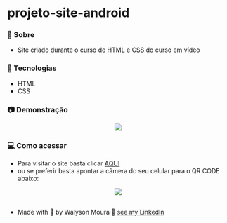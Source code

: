 # projeto-site-android

### 🔭 Sobre 

<p align="justify">

-  Site criado durante o curso de HTML e CSS do curso em vídeo

</p>

### :rocket: Tecnologias

<p align="justify">

- HTML
- CSS

</p>

### :camera: Demonstração

<p align="center">
  <a href="https://walysonmoura.github.io/projeto-site-android/" target="_blank"><img src="https://i.ibb.co/84FxRPK/2021-11-12-10-19-10.gif" target="_blank"></a>
</p>

### 💻 Como acessar

<p align="justify">

-  Para visitar o site basta clicar <a href="https://walysonmoura.github.io/projeto-site-android/" target="_blank">AQUI</a>
-  ou se preferir basta apontar a câmera do seu celular para o QR CODE abaixo:

</p align="justify">

<p align="center">
<a href="https://walysonmoura.github.io/projeto-site-android/"><img src="https://i.ibb.co/XCWNxGN/QRCode.png"></a>
</p>

##

 -  Made with 💙 by Walyson Moura 👋 <a href="https://www.linkedin.com/in/walyson-moura-302562218" target="_blank">see my LinkedIn</a>
